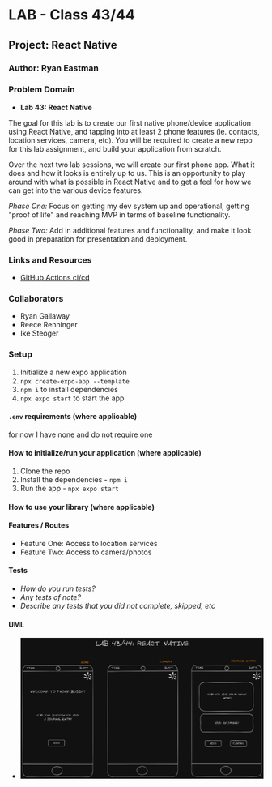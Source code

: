 # LAB - Class 43/44

## Project: React Native

### Author: Ryan Eastman

### Problem Domain  

- **Lab 43: React Native**

The goal for this lab is to create our first native phone/device application using React Native, and tapping into at least 2 phone features (ie. contacts, location services, camera, etc). You will be required to create a new repo for this lab assignment, and build your application from scratch.

Over the next two lab sessions, we will create our first phone app. What it does and how it looks is entirely up to us. This is an opportunity to play around with what is possible in React Native and to get a feel for how we can get into the various device features.

*Phase One:* Focus on getting my dev system up and operational, getting "proof of life" and reaching MVP in terms of baseline functionality.

*Phase Two:* Add in additional features and functionality, and make it look good in preparation for presentation and deployment.

### Links and Resources

- [GitHub Actions ci/cd](https://github.com/DocHolliday13x/phoneBuddy/actions)
<!-- - [back-end server url](http://xyz.com)
- [front-end application](http://xyz.com) -->

### Collaborators

- Ryan Gallaway
- Reece Renninger
- Ike Steoger

### Setup

1. Initialize a new expo application
2. `npx create-expo-app --template`
3. `npm i` to install dependencies
4. `npx expo start` to start the app

#### `.env` requirements (where applicable)

for now I have none and do not require one

#### How to initialize/run your application (where applicable)

1. Clone the repo
2. Install the dependencies - `npm i`
3. Run the app - `npx expo start`

#### How to use your library (where applicable)

#### Features / Routes

- Feature One: Access to location services
- Feature Two: Access to camera/photos

#### Tests

- *How do you run tests?*
- *Any tests of note?*
- *Describe any tests that you did not complete, skipped, etc*

#### UML

- ![UML](./assets/lab43UML.png)

